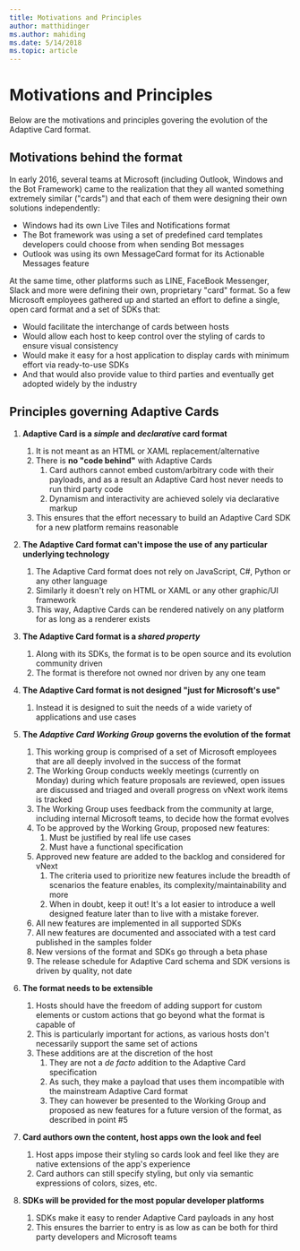 ```yaml
---
title: Motivations and Principles
author: matthidinger
ms.author: mahiding
ms.date: 5/14/2018
ms.topic: article
---
```


# Motivations and Principles

Below are the motivations and principles govering the evolution of the Adaptive Card format.

## Motivations behind the format

In early 2016, several teams at Microsoft (including Outlook, Windows and the Bot Framework) came to the realization that they all wanted something extremely similar ("cards") and that each of them were designing their own solutions independently:

- Windows had its own Live Tiles and Notifications format
-  The Bot framework was using a set of predefined card templates developers could choose from when sending Bot messages
- Outlook was using its own MessageCard format for its Actionable Messages feature

At the same time, other platforms such as LINE, FaceBook Messenger, Slack and more were defining their own, proprietary "card" format. So a few Microsoft employees gathered up and started an effort to define a single, open card format and a set of SDKs that:

- Would facilitate the interchange of cards between hosts
- Would allow each host to keep control over the styling of cards to ensure visual consistency
- Would make it easy for a host application to display cards with minimum effort via ready-to-use SDKs
- And that would also provide value to third parties and eventually get adopted widely by the industry

## Principles governing Adaptive Cards

1.  **Adaptive Card is a _simple_ and _declarative_ card format**

    1.  It is not meant as an HTML or XAML replacement/alternative
    2.  There is **no "code behind"** with Adaptive Cards
        1. Card authors cannot embed custom/arbitrary code with their payloads, and as a result an Adaptive Card host never needs to run third party code
        2. Dynamism and interactivity are achieved solely via declarative markup
    3.  This ensures that the effort necessary to build an Adaptive Card SDK for a new platform remains reasonable

2.  **The Adaptive Card format can't impose the use of any particular underlying technology**

    1.  The Adaptive Card format does not rely on JavaScript, C#, Python or any other language
    2.  Similarly it doesn't rely on HTML or XAML or any other graphic/UI framework
    3.  This way, Adaptive Cards can be rendered natively on any platform for as long as a renderer exists

3.  **The Adaptive Card format is a _shared property_**

    1.  Along with its SDKs, the format is to be open source and its evolution community driven
    2.  The format is therefore not owned nor driven by any one team

4.  **The Adaptive Card format is not designed "just for Microsoft's use"**

    1.  Instead it is designed to suit the needs of a wide variety of applications and use cases

5.  **The _Adaptive Card Working Group_ governs the evolution of the format**

    1.  This working group is comprised of a set of Microsoft employees that are all deeply involved in the success of the format
    2.  The Working Group conducts weekly meetings (currently on Monday) during which feature proposals are reviewed, open issues are discussed 
    and triaged and overall progress on vNext work items is tracked
    3.  The Working Group uses feedback from the community at large, including internal Microsoft teams, to decide how the format evolves
    4.  To be approved by the Working Group, proposed new features:
        1. Must be justified by real life use cases
        2. Must have a functional specification
    5.  Approved new feature are added to the backlog and considered for vNext
        1. The criteria used to prioritize new features include the breadth of scenarios the feature enables, its complexity/maintainability and more
        2. When in doubt, keep it out! It's a lot easier to introduce a well designed feature later than to live with a mistake forever.
    6.  All new features are implemented in all supported SDKs
    7.  All new features are documented and associated with a test card published in the samples folder
    8.  New versions of the format and SDKs go through a beta phase
    9.  The release schedule for Adaptive Card schema and SDK versions is driven by quality, not date

6.  **The format needs to be extensible**

    1.  Hosts should have the freedom of adding support for custom elements or custom actions that go beyond what the format is capable of
    2.  This is particularly important for actions, as various hosts don't necessarily support the same set of actions
    3.  These additions are at the discretion of the host
        1. They are not a *de facto* addition to the Adaptive Card specification
        2. As such, they make a payload that uses them incompatible with the mainstream Adaptive Card format
        3. They can however be presented to the Working Group and proposed as new features for a future version of the format, as described in point #5

7.  **Card authors own the content, host apps own the look and feel**

    1.  Host apps impose their styling so cards look and feel like they are native extensions of the app's experience
    2.  Card authors can still specify styling, but only via semantic expressions of colors, sizes, etc.

8.  **SDKs will be provided for the most popular developer platforms**

    1.  SDKs make it easy to render Adaptive Card payloads in any host
    2.  This ensures the barrier to entry is as low as can be both for third party developers and Microsoft teams
